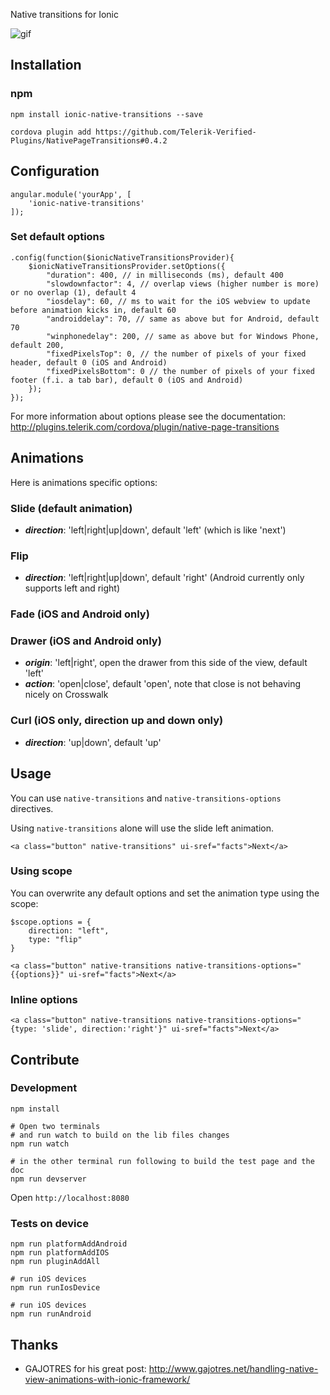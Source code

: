 Native transitions for Ionic

![gif](http://examples.julienrenaux.fr/native-transitions/native-transitions.gif)

## Installation

### npm

```
npm install ionic-native-transitions --save

cordova plugin add https://github.com/Telerik-Verified-Plugins/NativePageTransitions#0.4.2
```

## Configuration

```
angular.module('yourApp', [
    'ionic-native-transitions'
]);
```

### Set default options

```
.config(function($ionicNativeTransitionsProvider){
    $ionicNativeTransitionsProvider.setOptions({
        "duration": 400, // in milliseconds (ms), default 400
        "slowdownfactor": 4, // overlap views (higher number is more) or no overlap (1), default 4
        "iosdelay": 60, // ms to wait for the iOS webview to update before animation kicks in, default 60
        "androiddelay": 70, // same as above but for Android, default 70
        "winphonedelay": 200, // same as above but for Windows Phone, default 200,
        "fixedPixelsTop": 0, // the number of pixels of your fixed header, default 0 (iOS and Android)
        "fixedPixelsBottom": 0 // the number of pixels of your fixed footer (f.i. a tab bar), default 0 (iOS and Android)
    });
});
```

For more information about options please see the documentation: <http://plugins.telerik.com/cordova/plugin/native-page-transitions>

## Animations

Here is animations specific options:

### Slide (default animation)

* ***direction***: 'left|right|up|down', default 'left' (which is like 'next')

### Flip

* ***direction***: 'left|right|up|down', default 'right' (Android currently only supports left and right)

### Fade (iOS and Android only)

### Drawer (iOS and Android only)

* ***origin***: 'left|right', open the drawer from this side of the view, default 'left'
* ***action***: 'open|close', default 'open', note that close is not behaving nicely on Crosswalk

### Curl (iOS only, direction up and down only)

* ***direction***: 'up|down', default 'up'

## Usage

You can use `native-transitions` and `native-transitions-options` directives.

Using `native-transitions` alone will use the slide left animation.

```
<a class="button" native-transitions" ui-sref="facts">Next</a>
```

### Using scope

You can overwrite any default options and set the animation type using the scope:

```
$scope.options = {
    direction: "left",
    type: "flip"
}
```

```
<a class="button" native-transitions native-transitions-options="{{options}}" ui-sref="facts">Next</a>
```

### Inline options

```
<a class="button" native-transitions native-transitions-options="{type: 'slide', direction:'right'}" ui-sref="facts">Next</a>
```

## Contribute

### Development

```
npm install

# Open two terminals
# and run watch to build on the lib files changes
npm run watch

# in the other terminal run following to build the test page and the doc
npm run devserver
```

Open ```http://localhost:8080```

### Tests on device

```
npm run platformAddAndroid
npm run platformAddIOS
npm run pluginAddAll

# run iOS devices
npm run runIosDevice

# run iOS devices
npm run runAndroid
```

## Thanks

* GAJOTRES for his great post: <http://www.gajotres.net/handling-native-view-animations-with-ionic-framework/>

